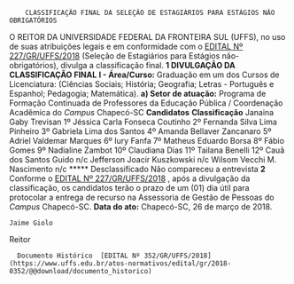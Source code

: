         CLASSIFICAÇÃO FINAL DA SELEÇÃO DE ESTAGIÁRIOS PARA ESTÁGIOS NÃO OBRIGATÓRIOS  

 O REITOR DA UNIVERSIDADE FEDERAL DA FRONTEIRA SUL (UFFS), no uso de suas atribuições legais e em conformidade com o [EDITAL Nº 227/GR/UFFS/2018](https://www.uffs.edu.br/atos-normativos/edital/gr/2018-0227)  (Seleção de Estagiários para Estágios não-obrigatórios), divulga a classificação final.  **1 DIVULGAÇÃO DA CLASSIFICAÇÃO FINAL**  **I - Área/Curso:** Graduação em um dos Cursos de Licenciatura: (Ciências Sociais; História; Geografia; Letras - Português e Espanhol; Pedagogia; Matemática). **a) Setor de atuação:** Programa de Formação Continuada de Professores da Educação Pública / Coordenação Acadêmica do *Campus* Chapecó-SC     **Candidatos**    **Classificação**      Janaina Gaby Trevisan   1º     Jéssica Carla Fonseca Coutinho   2º     Fernanda Silva Lima Pinheiro   3º     Gabriela Lima dos Santos   4º     Amanda Bellaver Zancanaro   5º     Adriel Valdemar Marques   6º     Iury Fanfa   7º     Matheus Eduardo Borsa   8º     Fábio Gomes   9º     Nadialine Zambot   10º     Claudiana Dias   11º     Tailana Benelli   12º     Cauã dos Santos Guido   n/c     Jefferson Joacir Kuszkowski   n/c     Wilsom Vecchi M. Nascimento   n/c     ***** Desclassificado Não compareceu a entrevista   **2** Conforme o [EDITAL Nº 227/GR/UFFS/2018](https://www.uffs.edu.br/atos-normativos/edital/gr/2018-0227)  , após a divulgação da classificação, os candidatos terão o prazo de um (01) dia útil para protocolar a entrega de recurso na Assessoria de Gestão de Pessoas do *Campus* Chapecó-SC.      **Data do ato:** Chapecó-SC, 26 de março de 2018.   
 

    Jaime Giolo   
 Reitor 

      Documento Histórico  [EDITAL Nº 352/GR/UFFS/2018](https://www.uffs.edu.br/atos-normativos/edital/gr/2018-0352/@@download/documento_historico)     
      